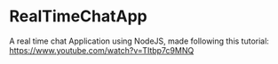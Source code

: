 # RealTimeChatApp
A real time chat Application using NodeJS, made following this tutorial: https://www.youtube.com/watch?v=TItbp7c9MNQ
